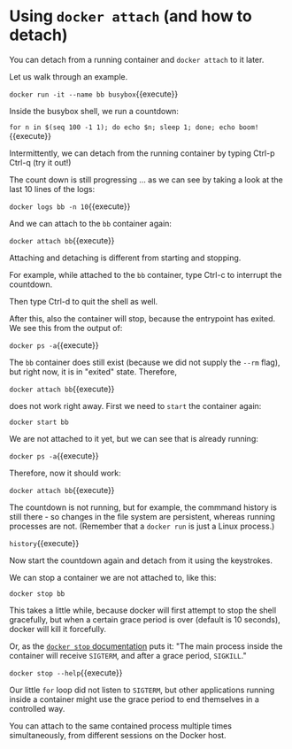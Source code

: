 # Using `docker attach` (and how to detach)

You can detach from a running container and `docker attach` to it later.

Let us walk through an example.

`docker run -it --name bb busybox`{{execute}}

Inside the busybox shell, we run a countdown:

`for n in $(seq 100 -1 1); do echo $n; sleep 1; done; echo boom!`{{execute}}

Intermittently, we can detach from the running container by typing Ctrl-p Ctrl-q (try it out!)

The count down is still progressing ... as we can see by taking a look at the last 10 lines of the logs:

`docker logs bb -n 10`{{execute}}

And we can attach to the `bb` container again:

`docker attach bb`{{execute}}

Attaching and detaching is different from starting and stopping.

For example, while attached to the `bb` container, type Ctrl-c to interrupt the countdown.

Then type Ctrl-d to quit the shell as well.

After this, also the container will stop, because the entrypoint has exited. We see this from the output of:

`docker ps -a`{{execute}}

The `bb` container does still exist (because we did not supply the `--rm` flag), but right now, it is in "exited" state.
Therefore,

`docker attach bb`{{execute}}

does not work right away. First we need to `start` the container again:

`docker start bb`

We are not attached to it yet, but we can see that is already running:

`docker ps -a`{{execute}}

Therefore, now it should work:

`docker attach bb`{{execute}}

The countdown is not running, but for example, the commmand history is still there - so changes in the file system are
persistent, whereas running processes are not. (Remember that a `docker run` is just a Linux process.)

`history`{{execute}}

Now start the countdown again and detach from it using the keystrokes.

We can stop a container we are not attached to, like this:

`docker stop bb`

This takes a little while, because docker will first attempt to stop the shell gracefully, but when a certain grace
period is over (default is 10 seconds), docker will kill it forcefully.

Or, as the [`docker stop` documentation](https://docs.docker.com/engine/reference/commandline/stop/) puts it:
"The main process inside the container will receive `SIGTERM`, and after a grace period, `SIGKILL`."

`docker stop --help`{{execute}}

Our little `for` loop did not listen to `SIGTERM`, but other applications running inside a container might use the grace
period to end themselves in a controlled way.

You can attach to the same contained process multiple times simultaneously, from different sessions on the Docker host.
